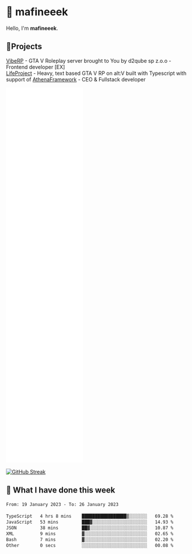 # 👋 mafineeek
Hello, I'm **mafineeek**.

## 📝Projects

[VibeRP](https://v-rp.pl) - GTA V Roleplay server brought to You by d2qube sp z.o.o - Frontend developer [EX]
<br>
[LifeProject](https://github.com/LifeProject-Roleplay/) - Heavy, text based GTA V RP on alt:V built with Typescript with support of [AthenaFramework](https://github.com/Athena-Roleplay-Framework/) - CEO & Fullstack developer

![](./github-metrics.svg)

[![GitHub Streak](https://streak-stats.demolab.com/?user=mafineeek)](https://git.io/streak-stats)

## 📰 What I have done this week
<!--START_SECTION:waka-->

```text
From: 19 January 2023 - To: 26 January 2023

TypeScript   4 hrs 8 mins    █████████████████▒░░░░░░░   69.28 %
JavaScript   53 mins         ███▓░░░░░░░░░░░░░░░░░░░░░   14.93 %
JSON         38 mins         ██▓░░░░░░░░░░░░░░░░░░░░░░   10.87 %
XML          9 mins          ▓░░░░░░░░░░░░░░░░░░░░░░░░   02.65 %
Bash         7 mins          ▓░░░░░░░░░░░░░░░░░░░░░░░░   02.20 %
Other        0 secs          ░░░░░░░░░░░░░░░░░░░░░░░░░   00.08 %
```

<!--END_SECTION:waka-->
